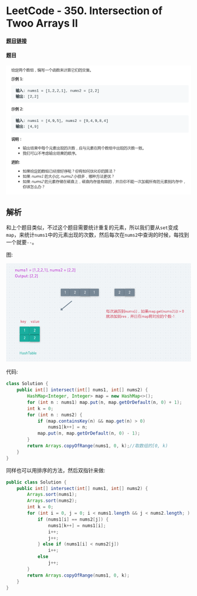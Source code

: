 # LeetCode - 350. Intersection of Twoo Arrays II

#### [题目链接]()

#### 题目

![1554950981200](assets/1554950981200.png)

## 解析

和上个题目类似，不过这个题目需要统计重复的元素，所以我们要从`set`变成`map`，来统计`nums1`中的元素出现的次数，然后每次在`nums2`中查询的时候，每找到一个就要`--`。

图:

![1554950934160](assets/1554950934160.png)

代码:

```java
class Solution {
    public int[] intersect(int[] nums1, int[] nums2) {
        HashMap<Integer, Integer> map = new HashMap<>();
        for (int n : nums1) map.put(n, map.getOrDefault(n, 0) + 1);
        int k = 0;
        for (int n : nums2) {
            if (map.containsKey(n) && map.get(n) > 0)
                nums1[k++] = n;
            map.put(n, map.getOrDefault(n, 0) - 1);
        }
        return Arrays.copyOfRange(nums1, 0, k);//取数组的[0, k)
    }
}
```

同样也可以用排序的方法，然后双指针来做:

```java
public class Solution {
    public int[] intersect(int[] nums1, int[] nums2) {
        Arrays.sort(nums1);
        Arrays.sort(nums2);
        int k = 0;
        for (int i = 0, j = 0; i < nums1.length && j < nums2.length; ) {
            if (nums1[i] == nums2[j]) {
                nums1[k++] = nums1[i];
                i++;
                j++;
            } else if (nums1[i] < nums2[j])
                i++;
            else
                j++;
        }
        return Arrays.copyOfRange(nums1, 0, k);
    }
}
```

